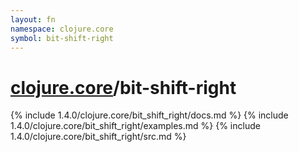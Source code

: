 ```yaml
---
layout: fn
namespace: clojure.core
symbol: bit-shift-right
---
```


# [clojure.core](../)/bit-shift-right

{% include 1.4.0/clojure.core/bit_shift_right/docs.md %}
{% include 1.4.0/clojure.core/bit_shift_right/examples.md %}
{% include 1.4.0/clojure.core/bit_shift_right/src.md %}

